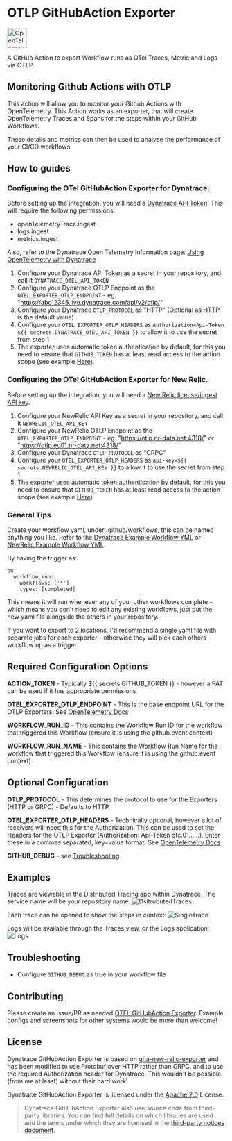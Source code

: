 # OTLP GitHubAction Exporter
<p float="left">
  <img src="images/opentelemetry-logo.png" alt="OpenTelemetry Logo" width="45" height="" style="background-color:white;">
</p>
A GitHub Action to export Workflow runs as OTel Traces, Metric and Logs via OTLP.


## Monitoring Github Actions with OTLP
This action will allow you to monitor your Github Actions with OpenTelemetry.
This Action works as an exporter, that will create OpenTelemetry Traces and Spans for the steps within your GitHub Workflows.

These details and metrics can then be used to analyse the performance of your CI/CD workflows.


## How to guides

### Configuring the OTel GitHubAction Exporter for Dynatrace.

Before setting up the integration, you will need a [Dynatrace API Token](https://docs.dynatrace.com/docs/dynatrace-api/basics/dynatrace-api-authentication).
This will require the following permissions:
- openTelemetryTrace.ingest
- logs.ingest
- metrics.ingest

Also, refer to the Dynatrace Open Telemetry information page:
[Using OpenTelemetry with Dynatrace](https://docs.dynatrace.com/docs/get-started/opentelemetry)


1. Configure your Dynatrace API Token as a secret in your repository, and call it `DYNATRACE_OTEL_API_TOKEN`
2. Configure your Dynatrace OTLP Endpoint as the `OTEL_EXPORTER_OTLP_ENDPOINT` - eg. "https://abc12345.live.dynatrace.com/api/v2/otlp/"
3. Configure your Dynatrace `OTLP_PROTOCOL` as "HTTP" (Optional as HTTP is the default value)
4. Configure your `OTEL_EXPORTER_OTLP_HEADERS` as `Authorization=Api-Token ${{ secrets.DYNATRACE_OTEL_API_TOKEN }}` to allow it to use the secret from step 1
5. The exporter uses automatic token authentication by default, for this you need to ensure that `GITHUB_TOKEN` has at least read access to the action scope (see example [Here](OTLP-GitHubAction-Exporter.yaml.dynatrace.example?plain=1#L8)).

### Configuring the OTel GitHubAction Exporter for New Relic.

Before setting up the integration, you will need a [New Relic license/ingest API key](https://docs.newrelic.com/docs/apis/intro-apis/new-relic-api-keys/#license-key).

1. Configure your NewRelic API Key as a secret in your repository, and call it `NEWRELIC_OTEL_API_KEY `
2. Configure your NewRelic OTLP Endpoint as the `OTEL_EXPORTER_OTLP_ENDPOINT` - eg. "https://otlp.nr-data.net:4318/" or "https://otlp.eu01.nr-data.net:4318/"
3. Configure your Dynatrace `OTLP_PROTOCOL` as "GRPC"
4. Configure your `OTEL_EXPORTER_OTLP_HEADERS` as `api-key=${{ secrets.NEWRELIC_OTEL_API_KEY }}` to allow it to use the secret from step 1
5. The exporter uses automatic token authentication by default, for this you need to ensure that `GITHUB_TOKEN` has at least read access to the action scope (see example [Here](OTLP-GitHubAction-Exporter.yaml.newrelic.example?plain=1#L8)).

### General Tips
Create your workflow yaml, under .github/workflows, this can be named anything you like.
Refer to the [Dynatrace Example Workflow YML](OTLP-GitHubAction-Exporter.yaml.dynatrace.example) or [NewRelic Example Workflow YML](OTLP-GitHubAction-Exporter.yaml.newrelic.example).

By having the trigger as:
```
on:
  workflow_run:
    workflows: ['*']
    types: [completed]
```
This means it will run whenever any of your other workflows complete - which means you don't need to edit any existing workflows, just put the new yaml file alongside the others in your repository.

If you want to export to 2 locations, I'd recommend a single yaml file with separate jobs for each exporter - otherwise they will pick each others workflow up as a trigger.

## Required Configuration Options
**ACTION_TOKEN** - Typically ${{ secrets.GITHUB_TOKEN }} - however a PAT can be used if it has appropriate permissions

**OTEL_EXPORTER_OTLP_ENDPOINT** - This is the base endpoint URL for the OTLP Exporters. See [OpenTelemetry Docs](https://opentelemetry.io/docs/languages/sdk-configuration/otlp-exporter/#otel_exporter_otlp_endpoint)

**WORKFLOW_RUN_ID** - This contains the Workflow Run ID for the workflow that triggered this Workflow (ensure it is using the github.event context)

**WORKFLOW_RUN_NAME** - This contains the Workflow Run Name for the workflow that triggered this Workflow (ensure it is using the github.event context)

## Optional Configuration
**OTLP_PROTOCOL** - This determines the protocol to use for the Exporters (HTTP or GRPC) - Defaults to HTTP

**OTEL_EXPORTER_OTLP_HEADERS** - Technically optional, however a lot of receivers will need this for the Authorization. This can be used to set the Headers for the OTLP Exporter (Authorization: Api-Token dtc.01......). Enter these in a commas separated, key=value format. See [OpenTelemetry Docs](https://opentelemetry.io/docs/languages/sdk-configuration/otlp-exporter/#otel_exporter_otlp_headers)

**GITHUB_DEBUG** - see [Troubleshooting](#Troubleshooting)

## Examples

Traces are viewable in the Distributed Tracing app within Dynatrace. The service name will be your repository name:
![DsitrubutedTraces](images/DistributedTraces.png)

Each trace can be opened to show the steps in context:
![SingleTrace](images/SingleTrace.png)

Logs will be available through the Traces view, or the Logs application:
![Logs](images/Logs.png)

## Troubleshooting 

- Configure `GITHUB_DEBUG` as true in your workflow file

## Contributing

Please create an issue/PR as needed [OTEL GitHubAction Exporter](/../../issues).
Example configs and screenshots for other systems would be more than welcome!

## License

Dynatrace GitHubAction Exporter is based on [gha-new-relic-exporter](https://github.com/newrelic-experimental/gha-new-relic-exporter/) and has been modified to use Protobuf over HTTP rather than GRPC, and to use the required Authorization header for Dynatrace. This wouldn't be possible (from me at least) without their hard work!

Dynatrace GitHubAction Exporter is licensed under the [Apache 2.0](http://apache.org/licenses/LICENSE-2.0.txt) License.

>Dynatrace GitHubAction Exporter also use source code from third-party libraries. You can find full details on which libraries are used and the terms under which they are licensed in the [third-party notices document](THIRDPARTYLICENSES).

